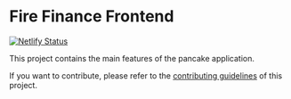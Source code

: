 # Fire Finance Frontend

[![Netlify Status](https://api.netlify.com/api/v1/badges/4b11eb32-fce9-4efd-a630-c8af4c18055a/deploy-status)](https://app.netlify.com/sites/hardcore-visvesvaraya-b9e49d/deploys)

This project contains the main features of the pancake application.

If you want to contribute, please refer to the [contributing guidelines](./CONTRIBUTING.md) of this project.
